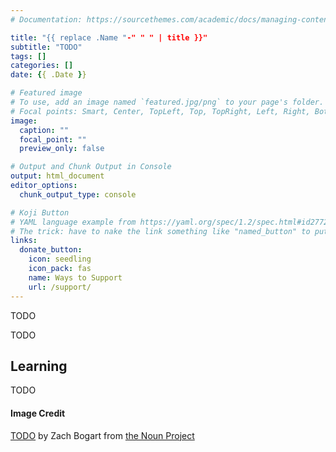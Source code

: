 ```yaml
---
# Documentation: https://sourcethemes.com/academic/docs/managing-content/

title: "{{ replace .Name "-" " " | title }}"
subtitle: "TODO"
tags: []
categories: []
date: {{ .Date }}

# Featured image
# To use, add an image named `featured.jpg/png` to your page's folder.
# Focal points: Smart, Center, TopLeft, Top, TopRight, Left, Right, BottomLeft, Bottom, BottomRight.
image:
  caption: ""
  focal_point: ""
  preview_only: false

# Output and Chunk Output in Console
output: html_document
editor_options: 
  chunk_output_type: console

# Koji Button
# YAML language example from https://yaml.org/spec/1.2/spec.html#id2772075
# The trick: have to nake the link something like "named_button" to put it inside a group
links:
  donate_button:
    icon: seedling
    icon_pack: fas
    name: Ways to Support
    url: /support/
---
```


<!--Starting Blurb-->
TODO

<!--Put actual work here-->

TODO


<!--Section on Learning (general notes that came up)-->
## Learning
TODO

<!--Noun Image Credit-->
#### Image Credit
[TODO](TODO) by Zach Bogart from [the Noun Project](https://thenounproject.com/)
